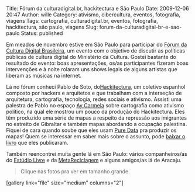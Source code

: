 Title: Fórum da culturadigital.br, hackitectura e São Paulo
Date: 2009-12-06 20:47
Author: wille
Category: ativismo, cibercultura, eventos, fotografia, viagens
Tags: cartografia, culturadigital.br, eventos, fotografia, hackitectura, são paulo, viagens
Slug: forum-da-culturadigital-br-e-sao-paulo
Status: published

Em meados de novembro estive em São Paulo para participar do [Fórum da
Cultura Digital Brasileira](http://www.culturadigital.br), um evento com
o objetivo de discutir as políticas públicas de cultura digital do
Ministério da Cultura. Gostei bastante do resultado do evento: boas
apresentações, os/as participantes fizeram boas intervenções e à noite
rolaram uns shows legais de alguns artistas que liberam as músicas na
internet.

Lá no fórum conheci Pablo de Soto,
do[Hackitectura](http://hackitectura.net), um coletivo espanhol composto
por hackers e arquitetos e que trabalham com a interseção de
arquitetura, cartografia, tecnologia, redes sociais e ativismo. Assisti
uma palestra de Pablo no espaço [Ay
Carmela](http://ay-carmela.birosca.org/) sobre cartografia como ativismo
político, na qual ele mostrou um pouco da produção do Hackitectura. Eles
têm produzido uma série de mapas a respeito da repressão aos imigrantes
no estreito de Gibraltar e também mapas abordando a ocupação palestina.
Fiquei de cara quando soube que eles usam [Pure
Data](http://puredata.info/) pra produzir os mapas! Quem se interessar
em saber mais sobre o assunto, pode [baixar o
livro](http://www.fadaiat.net/) que eles publicaram.

Também reencontrei muita gente lá em São Paulo: vários companheiros/as
do [Estúdio Livre](http://estudiolivre.org) e da
[MetaReciclagem](http://metareciclagem.org) e alguns amigos/as lá de
Aracaju.

> Clique nas fotos pra ver em tamanho grande.

[gallery link="file" size="medium" columns="2"]
